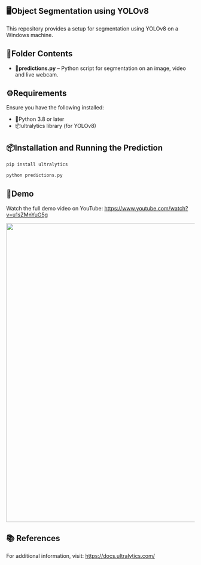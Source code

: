 ## 🖥️Object Segmentation using YOLOv8

This repository provides a setup for segmentation using YOLOv8 on a Windows machine.

## 📂Folder Contents

- **🐍predictions.py** –  Python script for segmentation on an image, video and live webcam.

## ⚙️Requirements

Ensure you have the following installed:

- 🐍Python 3.8 or later
- 📦ultralytics library (for YOLOv8)

## 📦Installation and Running the Prediction

```bash
pip install ultralytics
```

```bash
python predictions.py
```

## 🎥Demo

Watch the full demo video on YouTube: https://www.youtube.com/watch?v=u1sZMnYuG5g

<img src="https://github.com/user-attachments/assets/7d075c34-5e04-4ae4-92a1-2eb167fa685e" width="800">

## 📚 References

For additional information, visit: https://docs.ultralytics.com/
